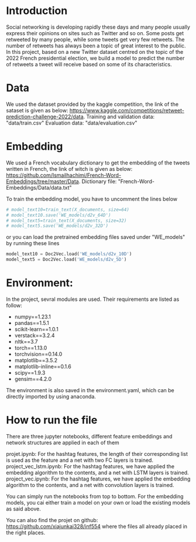 # Introduction
Social networking is developing rapidly these days and many people usually express their opinions on sites such as Twitter and so on. Some posts get retweeted by many people, while some tweets get very few retweets. The number of retweets has always been a topic of great interest to the public. In this project, based on a new Twitter dataset centred on the topic of the 2022 French presidential election, we build a model to predict the number of retweets a tweet will receive based on some of its characteristics.

# Data
We used the dataset provided by the kaggle competition, the link of the sataset is given as below: https://www.kaggle.com/competitions/retweet-prediction-challenge-2022/data. 
Training and validation data: "data/train.csv"
Evaluation data: "data/evaluation.csv"

# Embedding
We used a French vocabulary dictionary to get the embedding of the tweets written in French, the link of witch is given as below: https://github.com/Ismailhachimi/French-Word-Embeddings/tree/master/Data. 
Dictionary file: "French-Word-Embeddings/Data/data.txt"

To train the embedding model, you have to uncomment the lines below 
```python
# model_text10=train_text(X_documents, size=64)
# model_text10.save('WE_models/d2v_64D')
# model_text5=train_text(X_documents, size=32)
# model_text5.save('WE_models/d2v_32D')
```

or you can load the pretrained embedding files saved under "WE_models" by running these lines
```python
model_text10 = Doc2Vec.load('WE_models/d2v_10D')
model_text5 = Doc2Vec.load('WE_models/d2v_5D')
```

# Environment:
In the project, sevral modules are used. Their requirements are listed as follow:
* numpy==1.23.1
* pandas==1.5.1
* scikit-learn==1.0.1
* verstack==3.2.4
* nltk==3.7
* torch==1.13.0
* torchvision==0.14.0
* matplotlib==3.5.2
* matplotlib-inline==0.1.6
* scipy==1.9.3
* gensim==4.2.0

The environment is also saved in the environment.yaml, which can be directly imported by using anaconda.

# How to run the file 
There are three jupyter notebooks, different feature embeddings and network structures are applied in each of them

projet.ipynb: For the hashtag features, the length of their corresponding list is used as the feature and a net with two FC layers is trained.
project_vec_lstm.ipynb: For the hashtag features, we have applied the embedding algorithm to the contents, and a net with LSTM layers is trained.
project_vec.ipynb: For the hashtag features, we have applied the embedding algorithm to the contents, and a net with convolution layers is trained.

You can simply run the notebooks from top to bottom. For the embedding models, you cai either train a model on your own or load the existing models as said above.

You can also find the projet on github: https://github.com/xiajunkai328/inf554 where the files all already placed in the right places. 